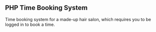 **PHP Time Booking System**
---------------------------------------
Time booking system for a made-up hair salon, which requires you to be logged in to book a time.

